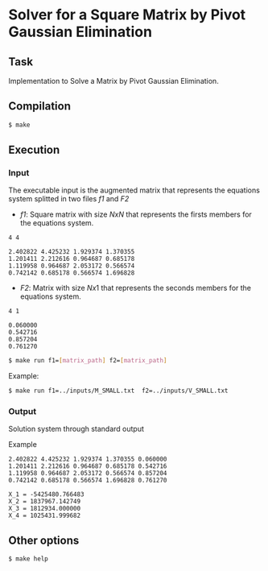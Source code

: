 # Solver for a Square Matrix by Pivot Gaussian Elimination

## Task

Implementation to Solve a Matrix by Pivot Gaussian Elimination.

## Compilation

``` bash
$ make
```

## Execution

### Input
The executable input is the augmented matrix that represents the equations system splitted in two files  *f1* and *F2*

- *f1*: Square matrix with size $N x N$ that represents the firsts members for the equations system.

```
4 4

2.402822 4.425232 1.929374 1.370355
1.201411 2.212616 0.964687 0.685178
1.119958 0.964687 2.053172 0.566574
0.742142 0.685178 0.566574 1.696828
```

- *F2*: Matrix with size $N x 1$ that represents the seconds members for the equations system.

```
4 1

0.060000
0.542716
0.857204
0.761270
```

``` bash
$ make run f1=[matrix_path] f2=[matrix_path]
```

Example:

``` bash
$ make run f1=../inputs/M_SMALL.txt  f2=../inputs/V_SMALL.txt
```

### Output

Solution system through standard output

Example

```
2.402822 4.425232 1.929374 1.370355 0.060000
1.201411 2.212616 0.964687 0.685178 0.542716
1.119958 0.964687 2.053172 0.566574 0.857204
0.742142 0.685178 0.566574 1.696828 0.761270

X_1 = -5425480.766483
X_2 = 1837967.142749
X_3 = 1812934.000000
X_4 = 1025431.999682
```

## Other options

``` bash
$ make help
```
